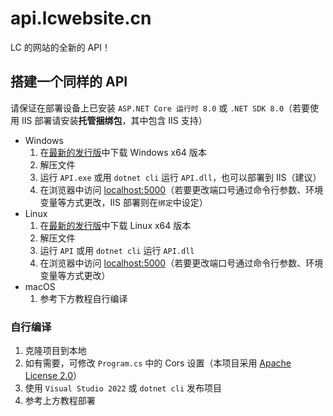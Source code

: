# api.lcwebsite.cn

LC 的网站的全新的 API！

## 搭建一个同样的 API
请保证在部署设备上已安装 `ASP.NET Core 运行时 8.0` 或 `.NET SDK 8.0`（若要使用 IIS 部署请安装**托管捆绑包**，其中包含 IIS 支持）
- Windows
	1. 在[最新的发行版](https://github.com/lc6464/api.lcwebsite.cn/releases/latest)中下载 Windows x64 版本
	2. 解压文件
	3. 运行 `API.exe` 或用 `dotnet cli` 运行 `API.dll`，也可以部署到 IIS（建议）
	4. 在浏览器中访问 [localhost:5000](http://localhost:5000/Hello "localhost:5000")（若要更改端口号通过命令行参数、环境变量等方式更改，IIS 部署则在`绑定`中设定）
- Linux
	1. 在[最新的发行版](https://github.com/lc6464/api.lcwebsite.cn/releases/latest)中下载 Linux x64 版本
	2. 解压文件
	3. 运行 `API` 或用 `dotnet cli` 运行 `API.dll`
	4. 在浏览器中访问 [localhost:5000](http://localhost:5000/Hello "localhost:5000")（若要更改端口号通过命令行参数、环境变量等方式更改）
- macOS
	1. 参考下方教程自行编译

### 自行编译
1. 克隆项目到本地
2. 如有需要，可修改 `Program.cs` 中的 Cors 设置（本项目采用 [Apache License 2.0](https://github.com/lc6464/api.lcwebsite.cn/blob/main/LICENSE.txt)）
3. 使用 `Visual Studio 2022` 或 `dotnet cli` 发布项目
4. 参考上方教程部署